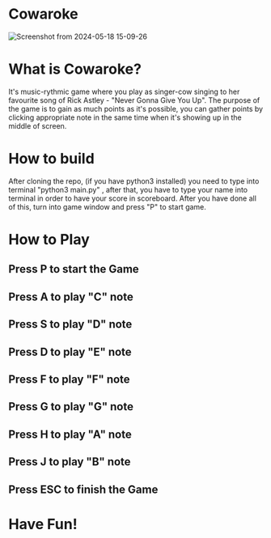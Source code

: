 # Cowaroke

![Screenshot from 2024-05-18 15-09-26](https://github.com/mwirk/Cowaroke/assets/88592638/ac102080-6dc4-4205-87cd-cad9ae8d1bac)

# What is Cowaroke?
It's music-rythmic game where you play as singer-cow singing to her favourite song of Rick Astley - "Never Gonna Give You Up". The purpose of the game is to gain as much points as it's possible, you can gather points by clicking appropriate note in the same time when it's showing up in the middle of screen.

# How to build

After cloning the repo, (if you have python3 installed) you need to type into terminal "python3 main.py" , after that, you have to type your name into terminal in order to have your score in scoreboard.
After you have done all of this, turn into game window and press "P" to start game. 

# How to Play

## Press P to start the Game
## Press A to play "C" note
## Press S to play "D" note
## Press D to play "E" note
## Press F to play "F" note
## Press G to play "G" note
## Press H to play "A" note
## Press J to play "B" note
## Press ESC to finish the Game

# Have Fun!



